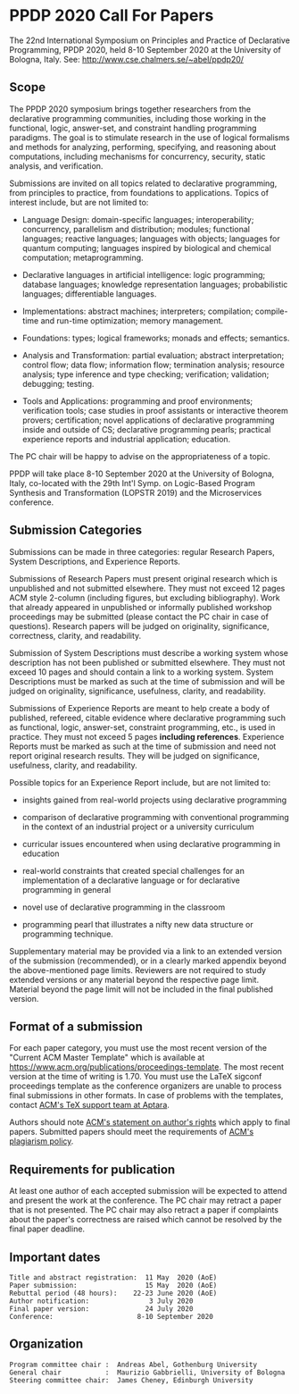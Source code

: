PPDP 2020 Call For Papers
=========================

The 22nd International Symposium on
Principles and Practice of Declarative Programming, PPDP 2020,
held 8-10 September 2020 at the University of Bologna, Italy.
See: http://www.cse.chalmers.se/~abel/ppdp20/

Scope
-----

The PPDP 2020 symposium brings together researchers from the
declarative programming communities, including those working in the
functional, logic, answer-set, and constraint handling programming
paradigms. The goal is to stimulate research in the use of logical
formalisms and methods for analyzing, performing, specifying, and
reasoning about computations, including mechanisms for concurrency,
security, static analysis, and verification.

Submissions are invited on all topics related to declarative
programming, from principles to practice, from foundations to
applications. Topics of interest include, but are not limited to:

  - Language Design: domain-specific languages; interoperability;
    concurrency, parallelism and distribution; modules; functional
    languages; reactive languages; languages with objects; languages for
    quantum computing; languages inspired by biological and chemical
    computation; metaprogramming.

  - Declarative languages in artificial intelligence: logic programming;
    database languages; knowledge representation languages;
    probabilistic languages; differentiable languages.

  - Implementations: abstract machines; interpreters; compilation;
    compile-time and run-time optimization; memory management.

  - Foundations: types; logical frameworks; monads and effects;
    semantics.

  - Analysis and Transformation: partial evaluation; abstract
    interpretation; control flow; data flow; information flow;
    termination analysis; resource analysis; type inference and type
    checking; verification; validation; debugging; testing.

  - Tools and Applications: programming and proof environments;
    verification tools; case studies in proof assistants or interactive
    theorem provers; certification; novel applications of declarative
    programming inside and outside of CS; declarative programming
    pearls; practical experience reports and industrial application;
    education.

The PC chair will be happy to advise on the appropriateness of a topic.

PPDP will take place 8-10 September 2020 at the University of Bologna,
Italy, co-located with the 29th Int'l Symp. on Logic-Based Program
Synthesis and Transformation (LOPSTR 2019) and the Microservices
conference.

Submission Categories
---------------------

Submissions can be made in three categories: regular Research Papers,
System Descriptions, and Experience Reports.

Submissions of Research Papers must present original research which is
unpublished and not submitted elsewhere. They must not exceed 12 pages
ACM style 2-column (including figures, but excluding bibliography).
Work that already appeared in unpublished or informally
published workshop proceedings may be submitted (please contact the PC
chair in case of questions). Research papers will be judged on
originality, significance, correctness, clarity, and readability.

Submission of System Descriptions must describe a working system whose
description has not been published or submitted elsewhere. They must
not exceed 10 pages and should contain a link to a working
system. System Descriptions must be marked as such at the time of
submission and will be judged on originality, significance,
usefulness, clarity, and readability.

Submissions of Experience Reports are meant to help create a body of
published, refereed, citable evidence where declarative programming
such as functional, logic, answer-set, constraint programming, etc.,
is used in practice. They must not exceed 5 pages **including references**.
Experience Reports must be marked as such at the time
of submission and need not report original research results. They will
be judged on significance, usefulness, clarity, and readability.

Possible topics for an Experience Report include, but are not limited to:

  - insights gained from real-world projects using declarative
    programming

  - comparison of declarative programming with conventional
    programming in the context of an industrial project or a
    university curriculum

  - curricular issues encountered when using declarative programming
    in education

  - real-world constraints that created special challenges for an
    implementation of a declarative language or for declarative
    programming in general

  - novel use of declarative programming in the classroom

  - programming pearl that illustrates a nifty new data structure or
    programming technique.

Supplementary material may be provided via a link to an extended
version of the submission (recommended), or in a clearly marked appendix
beyond the above-mentioned page limits. Reviewers are not required to
study extended versions or any material beyond the respective page
limit.  Material beyond the page limit will not be included in the
final published version.

Format of a submission
----------------------

For each paper category, you must use the most recent version of the
"Current ACM Master Template" which is available at
<https://www.acm.org/publications/proceedings-template>. The most
recent version at the time of writing is 1.70. You must use the LaTeX
sigconf proceedings template as the conference organizers are unable
to process final submissions in other formats. In case of problems with
the templates, contact
[ACM's TeX support team at Aptara](mailto:acmtexsupport@aptaracorp.com).

Authors should note [ACM's statement on author's
rights](http://authors.acm.org/) which apply to final papers.
Submitted papers should meet the requirements of [ACM's plagiarism
policy](http://www.acm.org/publications/policies/plagiarism_policy).

Requirements for publication
----------------------------

At least one author of each accepted submission will be expected to
attend and present the work at the conference. The PC chair may
retract a paper that is not presented. The PC chair may also retract a
paper if complaints about the paper's correctness are raised which
cannot be resolved by the final paper deadline.

Important dates
---------------

    Title and abstract registration:  11 May  2020 (AoE)
    Paper submission:                 15 May  2020 (AoE)
    Rebuttal period (48 hours):    22-23 June 2020 (AoE)
    Author notification:               3 July 2020
    Final paper version:              24 July 2020
    Conference:                     8-10 September 2020


Organization
------------

    Program committee chair :  Andreas Abel, Gothenburg University
    General chair           :  Maurizio Gabbrielli, University of Bologna
    Steering committee chair:  James Cheney, Edinburgh University
